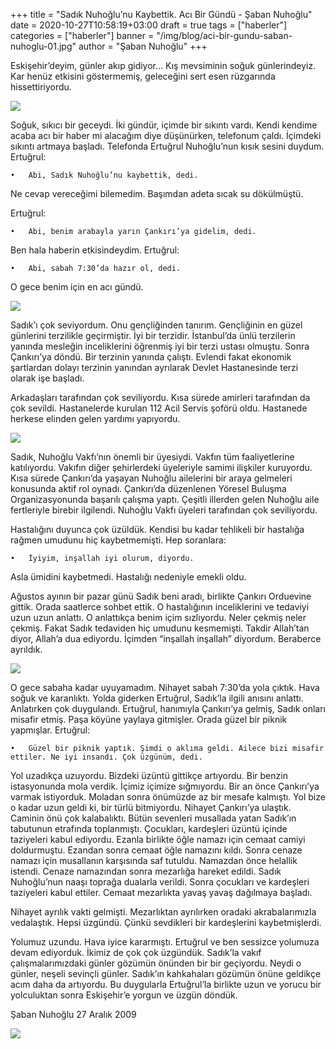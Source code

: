 +++
title = "Sadık Nuhoğlu’nu Kaybettik. Acı Bir Gündü - Şaban Nuhoğlu"
date = 2020-10-27T10:58:19+03:00
draft = true
tags = ["haberler"]
categories = ["haberler"]
banner = "/img/blog/aci-bir-gundu-saban-nuhoglu-01.jpg"
author = "Şaban Nuhoğlu"
+++

Eskişehir’deyim, günler akıp gidiyor… Kış mevsiminin soğuk günlerindeyiz. Kar henüz etkisini göstermemiş, geleceğini sert esen rüzgarında hissettiriyordu.

![](/img/blog/aci-bir-gundu-saban-nuhoglu-01.jpg)

Soğuk, sıkıcı bir geceydi. İki gündür, içimde bir sıkıntı vardı. Kendi kendime acaba acı bir haber mi alacağım diye düşünürken, telefonum çaldı. İçimdeki sıkıntı artmaya başladı. Telefonda Ertuğrul Nuhoğlu’nun kısık sesini duydum. Ertuğrul:

	•	Abi, Sadık Nuhoğlu’nu kaybettik, dedi.

Ne cevap vereceğimi bilemedim. Başımdan adeta sıcak su dökülmüştü. 

Ertuğrul:

	•	Abi, benim arabayla yarın Çankırı’ya gidelim, dedi.

Ben hala haberin etkisindeydim. Ertuğrul: 

	•	Abi, sabah 7:30’da hazır ol, dedi.

O gece benim için en acı gündü. 

![](/img/blog/aci-bir-gundu-saban-nuhoglu-02.jpg)

Sadık’ı çok seviyordum. Onu gençliğinden tanırım. Gençliğinin en güzel günlerini terzilikle geçirmiştir. İyi bir terzidir. İstanbul’da ünlü terzilerin yanında mesleğin inceliklerini öğrenmiş iyi bir terzi ustası olmuştu. Sonra Çankırı’ya döndü. Bir terzinin yanında çalıştı. Evlendi fakat ekonomik şartlardan dolayı terzinin yanından ayrılarak Devlet Hastanesinde terzi olarak işe başladı. 

Arkadaşları tarafından çok seviliyordu. Kısa sürede amirleri tarafından da çok sevildi. Hastanelerde kurulan 112 Acil Servis şoförü oldu. Hastanede herkese elinden gelen yardımı yapıyordu.

![](/img/blog/aci-bir-gundu-saban-nuhoglu-03.jpg)

Sadık, Nuhoğlu Vakfı’nın önemli bir üyesiydi. Vakfın tüm faaliyetlerine katılıyordu. Vakıfın diğer şehirlerdeki üyeleriyle samimi ilişkiler kuruyordu. Kısa sürede Çankırı’da yaşayan Nuhoğlu ailelerini bir araya gelmeleri konusunda aktif rol oynadı. Çankırı’da düzenlenen Yöresel Buluşma Organizasyonunda başarılı çalışma yaptı. Çeşitli illerden gelen Nuhoğlu aile fertleriyle birebir ilgilendi. Nuhoğlu Vakfı üyeleri tarafından çok seviliyordu. 

Hastalığını duyunca çok üzüldük. Kendisi bu kadar tehlikeli bir hastalığa rağmen umudunu hiç kaybetmemişti. Hep soranlara:

	•	İyiyim, inşallah iyi olurum, diyordu.

Asla ümidini kaybetmedi. Hastalığı nedeniyle emekli oldu. 

Ağustos ayının bir pazar günü Sadık beni aradı, birlikte Çankırı Orduevine gittik. Orada saatlerce sohbet ettik. O hastalığının inceliklerini ve tedaviyi uzun uzun anlattı. O anlattıkça benim içim sızlıyordu. Neler çekmiş neler çekmiş. Fakat Sadık tedaviden hiç umudunu kesmemişti. Takdir Allah’tan diyor, Allah’a dua ediyordu. İçimden “inşallah inşallah” diyordum. Beraberce ayrıldık. 

![](/img/blog/aci-bir-gundu-saban-nuhoglu-04.jpg)

O gece sabaha kadar uyuyamadım. Nihayet sabah 7:30’da yola çıktık. Hava soğuk ve karanlıktı. Yolda giderken Ertuğrul, Sadık’la ilgili anısını anlattı. Anlatırken çok duygulandı. Ertuğrul, hanımıyla Çankırı’ya gelmiş, Sadık onları misafir etmiş. Paşa köyüne yaylaya gitmişler. Orada güzel bir piknik yapmışlar. Ertuğrul:

	•	Güzel bir piknik yaptık. Şimdi o aklıma geldi. Ailece bizi misafir ettiler. Ne iyi insandı. Çok üzgünüm, dedi.

Yol uzadıkça uzuyordu. Bizdeki üzüntü gittikçe artıyordu. Bir benzin istasyonunda mola verdik. İçimiz içimize sığmıyordu. Bir an önce Çankırı’ya varmak istiyorduk. Moladan sonra önümüzde az bir mesafe kalmıştı. Yol bize o kadar uzun geldi ki, bir türlü bitmiyordu. Nihayet Çankırı’ya ulaştık. Caminin önü çok kalabalıktı. Bütün sevenleri musallada yatan Sadık’ın tabutunun etrafında toplanmıştı. Çocukları, kardeşleri üzüntü içinde taziyeleri kabul ediyordu. Ezanla birlikte öğle namazı için cemaat camiyi doldurmuştu. Ezandan sonra cemaat öğle namazını kıldı. Sonra cenaze namazı için musallanın karşısında saf tutuldu. Namazdan önce helallik istendi. Cenaze namazından sonra mezarlığa hareket edildi. Sadık Nuhoğlu’nun naaşı toprağa dualarla verildi. Sonra çocukları ve kardeşleri taziyeleri kabul ettiler. Cemaat mezarlıkta yavaş yavaş dağılmaya başladı. 

Nihayet ayrılık vakti gelmişti. Mezarlıktan ayrılırken oradaki akrabalarımızla vedalaştık. Hepsi üzgündü. Çünkü sevdikleri bir kardeşlerini kaybetmişlerdi. 

Yolumuz uzundu. Hava iyice kararmıştı. Ertuğrul ve ben sessizce yolumuza devam ediyorduk. İkimiz de çok çok üzgündük. Sadık’la vakıf çalışmalarımızdaki günler gözümün önünden bir bir geçiyordu. Neydi o günler, neşeli sevinçli günler. Sadık’ın kahkahaları gözümün önüne geldikçe acım daha da artıyordu. Bu duygularla Ertuğrul’la birlikte uzun ve yorucu bir yolculuktan sonra Eskişehir’e yorgun ve üzgün döndük.

Şaban Nuhoğlu 27 Aralık 2009

![](/img/blog/aci-bir-gundu-saban-nuhoglu-05.jpg)
